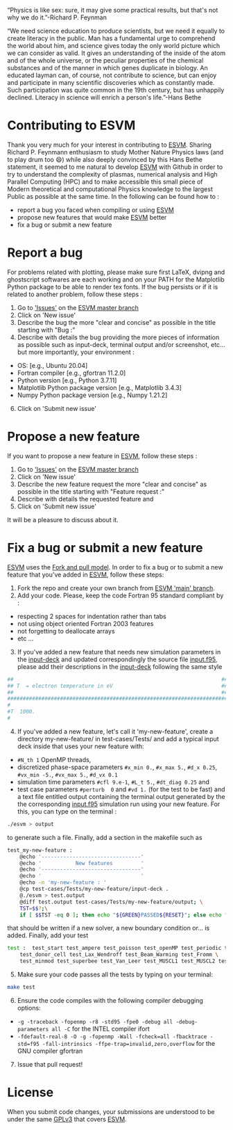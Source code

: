 “Physics is like sex: sure, it may give some practical results, but that's not why we do it.”-Richard P. Feynman

“We need science education to produce scientists, but we need it equally to create literacy in the public. Man has a fundamental urge to comprehend the world about him, and science gives today the only world picture which we can consider as valid. It gives an understanding of the inside of the atom and of the whole universe, or the peculiar properties of the chemical substances and of the manner in which genes duplicate in biology. An educated layman can, of course, not contribute to science, but can enjoy and participate in many scientific discoveries which as constantly made. Such participation was quite common in the 19th century, but has unhappily declined. Literacy in science will enrich a person's life.”-Hans Bethe

# Contributing to ESVM

Thank you very much for your interest in contributing to [ESVM](https://github.com/michaeltouati/ESVM). Sharing Richard P. Feynmann enthusiasm to study Mother Nature Physics laws (and to play drum too 😄) while also deeply convinced by this Hans Bethe statement, it seemed to me natural to develop [ESVM](https://github.com/michaeltouati/ESVM) with Github in order to try to understand the complexity of plasmas, numerical analysis and High Parallel Computing (HPC) and to make accessible this small piece of Modern theoretical and computational Physics knowledge to the largest Public as possible at the same time.
In the following can be found how to :
- report a bug you faced when compiling or using [ESVM](https://github.com/michaeltouati/ESVM)
- propose new features that would make [ESVM](https://github.com/michaeltouati/ESVM) better
- fix a bug or submit a new feature

# Report a bug

For problems related with plotting, please make sure first LaTeX, dvipng and ghostscript softwares are each working and on your PATH for the Matplotlib Python package to be able to render tex fonts. If the bug persists or if it is related to another problem, follow these steps :
1) Go to ['Issues'](https://github.com/michaeltouati/ESVM/issues) on the [ESVM master branch](https://github.com/michaeltouati/ESVM) 
2) Click on 'New issue'
4) Describe the bug the more "clear and concise" as possible in the title starting with "Bug :"
5) Describe with details the bug providing the more pieces of information as possible such as input-deck, terminal output and/or screenshot, etc... but more importantly, your environment :
- OS: [e.g., Ubuntu 20.04]
- Fortran compiler [e.g., gfortran 11.2.0]
- Python version [e.g., Python 3.7.11]
- Matplotlib Python package version [e.g., Matplotlib 3.4.3]
- Numpy Python package version [e.g., Numpy 1.21.2]
6) Click on 'Submit new issue'

# Propose a new feature

If you want to propose a new feature in [ESVM](https://github.com/michaeltouati/ESVM), follow these steps :
1) Go to ['Issues'](https://github.com/michaeltouati/ESVM/issues) on the [ESVM master branch](https://github.com/michaeltouati/ESVM)
2) Click on 'New issue'
4) Describe the new feature request the more "clear and concise" as possible in the title starting with "Feature request :"
5) Describe with details the requested feature and
6) Click on 'Submit new issue'

It will be a pleasure to discuss about it.

# Fix a bug or submit a new feature

[ESVM](https://github.com/michaeltouati/ESVM) uses the [Fork and pull model](https://docs.github.com/en/github/collaborating-with-pull-requests/getting-started/about-collaborative-development-models). In order to fix a bug or to submit a new feature that you've added in [ESVM](https://github.com/michaeltouati/ESVM), follow these steps:

1) Fork the repo and create your own branch from [ESVM 'main' branch](https://github.com/michaeltouati/ESVM).
2) Add your code. Please, keep the code Fortran 95 standard compliant by : 
- respecting 2 spaces for indentation rather than tabs
- not using object oriented Fortran 2003 features
- not forgetting to deallocate arrays
- etc ...
3) If you've added a new feature that needs new simulation parameters in the [input-deck](https://github.com/michaeltouati/ESVM/blob/main/input-deck) and updated correspondingly the source file [input.f95](https://github.com/michaeltouati/ESVM/blob/main/sources/input.f95), please add their descriptions in the [input-deck](https://github.com/michaeltouati/ESVM/blob/main/input-deck) following the same style
```sh
##                                                                   ##
## T  = electron temperature in eV                                   ##
##                                                                   ##
#######################################################################
#
#T  1000.
#
```
4) If you've added a new feature, let's call it 'my-new-feature', create a directory my-new-feature/ in test-cases/Tests/ and add a typical input deck inside that uses your new feature with:
- `#N_th 1` OpenMP threads, 
- discretized phase-space parameters `#x_min 0.`, `#x_max 5.`, `#d_x 0.25`, `#vx_min -5.`, `#vx_max 5.`, `#d_vx 0.1`
- simulation time parameters `#cfl 9.e-1`, `#L_t 5.`, `#dt_diag 0.25` and
- test case parameters `#perturb  0` and `#vd 1.`
(for the test to be fast) and a text file entitled output containing the terminal output generated by the the corresponding [input.f95](https://github.com/michaeltouati/ESVM/blob/main/sources/input.f95) simulation run using your new feature. For this, you can type on the terminal :
```sh
./esvm > output
```
to generate such a file. Finally, add a section in the makefile such as
```sh
test_my-new-feature :
	@echo '--------------------------------'
	@echo '           New features         '
	@echo '--------------------------------'
	@echo '                                '
	@echo -n 'my-new-feature : '
	@cp test-cases/Tests/my-new-feature/input-deck .
	@./esvm > test.output
	@diff test.output test-cases/Tests/my-new-feature/output; \
	TST=$$?;\
	if [ $$TST -eq 0 ]; then echo "${GREEN}PASSED${RESET}"; else echo "${RED}NOT PASSED${RESET}"; fi; echo ' '; \
```
that should be written if a new solver, a new boundary condition or... is added. Finally, add your test 
```sh
test :  test_start test_ampere test_poisson test_openMP test_periodic test_absorbing \
	test_donor_cell test_Lax_Wendroff test_Beam_Warming test_Fromm \
	test_minmod test_superbee test_Van_Leer test_MUSCL1 test_MUSCL2 test_my-new-feature test_end
```

5) Make sure your code passes all the tests by typing on your terminal:
```sh
make test
```
6) Ensure the code compiles with the following compiler debugging options:
- `-g -traceback -fopenmp -r8 -std95 -fpe0 -debug all -debug-parameters all -C` for the INTEL compiler ifort
- `-fdefault-real-8 -O -g -fopenmp -Wall -fcheck=all -fbacktrace -std=f95 -fall-intrinsics -ffpe-trap=invalid,zero,overflow` for the GNU compiler gfortran

7) Issue that pull request!

# License
When you submit code changes, your submissions are understood to be under the same [GPLv3](https://www.gnu.org/licenses/gpl-3.0.en.html) that covers [ESVM](https://github.com/michaeltouati/ESVM). 
